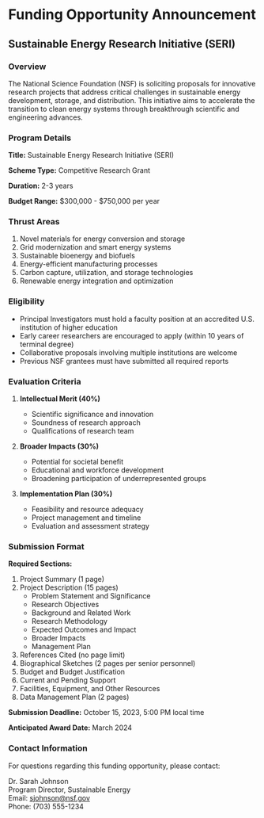# Funding Opportunity Announcement

## Sustainable Energy Research Initiative (SERI)

### Overview
The National Science Foundation (NSF) is soliciting proposals for innovative research projects that address critical challenges in sustainable energy development, storage, and distribution. This initiative aims to accelerate the transition to clean energy systems through breakthrough scientific and engineering advances.

### Program Details

**Title:** Sustainable Energy Research Initiative (SERI)

**Scheme Type:** Competitive Research Grant

**Duration:** 2-3 years

**Budget Range:** $300,000 - $750,000 per year

### Thrust Areas
1. Novel materials for energy conversion and storage
2. Grid modernization and smart energy systems
3. Sustainable bioenergy and biofuels
4. Energy-efficient manufacturing processes
5. Carbon capture, utilization, and storage technologies
6. Renewable energy integration and optimization

### Eligibility
- Principal Investigators must hold a faculty position at an accredited U.S. institution of higher education
- Early career researchers are encouraged to apply (within 10 years of terminal degree)
- Collaborative proposals involving multiple institutions are welcome
- Previous NSF grantees must have submitted all required reports

### Evaluation Criteria
1. **Intellectual Merit (40%)**
   - Scientific significance and innovation
   - Soundness of research approach
   - Qualifications of research team

2. **Broader Impacts (30%)**
   - Potential for societal benefit
   - Educational and workforce development
   - Broadening participation of underrepresented groups

3. **Implementation Plan (30%)**
   - Feasibility and resource adequacy
   - Project management and timeline
   - Evaluation and assessment strategy

### Submission Format

**Required Sections:**
1. Project Summary (1 page)
2. Project Description (15 pages)
   - Problem Statement and Significance
   - Research Objectives
   - Background and Related Work
   - Research Methodology
   - Expected Outcomes and Impact
   - Broader Impacts
   - Management Plan
3. References Cited (no page limit)
4. Biographical Sketches (2 pages per senior personnel)
5. Budget and Budget Justification
6. Current and Pending Support
7. Facilities, Equipment, and Other Resources
8. Data Management Plan (2 pages)

**Submission Deadline:** October 15, 2023, 5:00 PM local time

**Anticipated Award Date:** March 2024

### Contact Information
For questions regarding this funding opportunity, please contact:

Dr. Sarah Johnson  
Program Director, Sustainable Energy  
Email: sjohnson@nsf.gov  
Phone: (703) 555-1234
